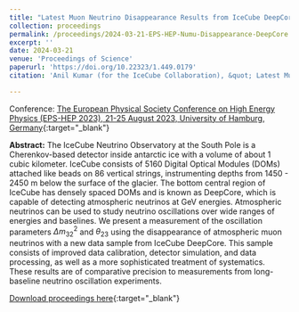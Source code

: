```yaml
---
title: "Latest Muon Neutrino Disappearance Results from IceCube DeepCore"
collection: proceedings
permalink: /proceedings/2024-03-21-EPS-HEP-Numu-Disappearance-DeepCore
excerpt: ''
date: 2024-03-21
venue: 'Proceedings of Science'
paperurl: 'https://doi.org/10.22323/1.449.0179'
citation: 'Anil Kumar (for the IceCube Collaboration), &quot; Latest Muon Neutrino Disappearance Results from IceCube DeepCore&quot;, Proceedings of the European Physical Society Conference on High Energy Physics (EPS-HEP 2023), 21-25 August 2023,  University of Hamburg, Germany, <i>PoS(EPS-HEP2023)</i> 179.'

---
```


Conference: [The European Physical Society Conference on High Energy Physics (EPS-HEP 2023), 21-25 August 2023,  University of Hamburg, Germany](https://www.eps-hep2023.eu/){:target="_blank"}


**Abstract:** The IceCube Neutrino Observatory at the South Pole is a Cherenkov-based detector inside antarctic ice with a volume of about 1 cubic kilometer. IceCube consists of 5160 Digital Optical Modules (DOMs) attached like beads on 86 vertical strings, instrumenting depths from 1450 - 2450 m below the surface of the glacier. The bottom central region of IceCube has densely spaced DOMs and is known as DeepCore, which is capable of detecting atmospheric neutrinos at GeV energies. Atmospheric neutrinos can be used to study neutrino oscillations over wide ranges of energies and baselines. We present a measurement of the oscillation parameters $\Delta m^2_{32}$ and $\theta_{23}$ using the disappearance of atmospheric muon neutrinos with a new data sample from IceCube DeepCore. This sample consists of improved data calibration, detector simulation, and data processing, as well as a more sophisticated treatment of systematics. These results are of comparative precision to measurements from long-baseline neutrino oscillation experiments.
 
[Download proceedings here](https://doi.org/10.22323/1.449.0179){:target="_blank"}